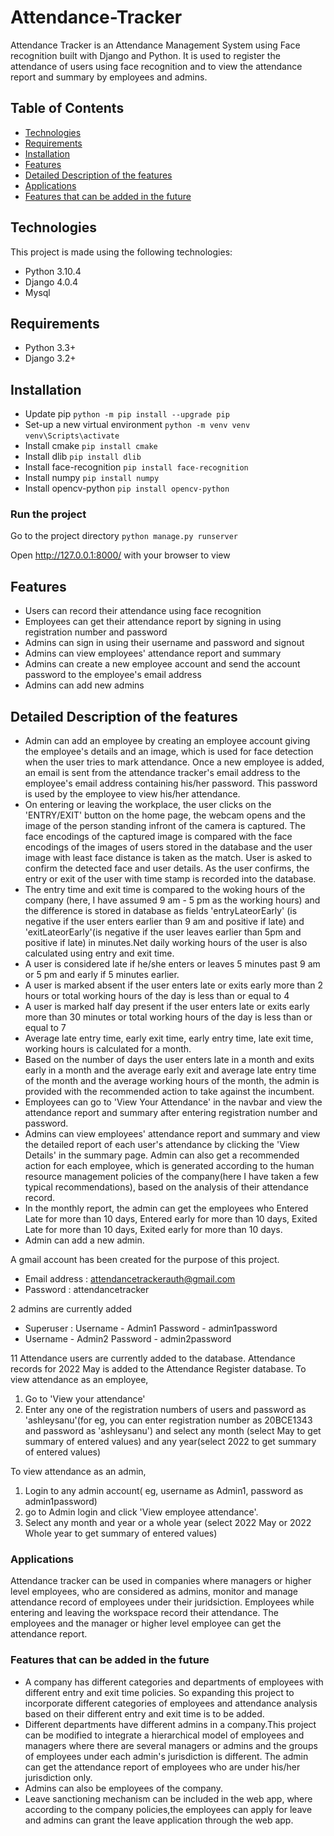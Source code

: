 # Attendance-Tracker
Attendance Tracker is an Attendance Management System using Face recognition built with Django and Python.
It is used to register the attendance of users using face recognition and to view the attendance report and summary by employees and admins.

## Table of Contents
- [Technologies](#technologies)
- [Requirements](#requirements)
- [Installation](#installation)
- [Features](#features)
- [Detailed Description of the features](#detailed-description-of-the-features)
- [Applications](#applications)
- [Features that can be added in the future](#features-that-can-be-added-in-the-future)

## Technologies
This project is made using the following technologies:
- Python 3.10.4
- Django 4.0.4
- Mysql

## Requirements
- Python 3.3+
- Django 3.2+

## Installation

- Update pip
`python -m pip install --upgrade pip`
- Set-up a new virtual environment
`python -m venv venv`
`venv\Scripts\activate`
- Install cmake
`pip install cmake`
- Install dlib 
`pip install dlib`
- Install face-recognition
`pip install face-recognition`
- Install numpy
`pip install numpy`
- Install opencv-python
`pip install opencv-python`

### Run the project
Go to the project directory
`python manage.py runserver`

Open http://127.0.0.1:8000/ with your browser to view

## Features
- Users can record their attendance using face recognition
- Employees can get their attendance report by signing in using registration number and password
- Admins can sign in using their username and password and signout
- Admins can view employees' attendance report and summary
- Admins can create a new employee account and send the account password to the employee's email address
- Admins can add new admins

## Detailed Description of the features
- Admin can add an employee by creating an employee account giving the employee's details and an image, which is used for face detection when the user tries to mark attendance. Once a new employee is added, an email is sent from the attendance tracker's email address to the employee's email address containing his/her password. This password is used by the employee to view his/her attendance. 
- On entering or leaving the workplace, the user clicks on the 'ENTRY/EXIT' button on the home page, the webcam opens and the image of the person standing infront of the camera is captured. The face encodings of the captured image is compared with the face encodings of the images of users stored in the database and the user image with least face distance is taken as the match. User is asked to confirm the detected face and user details. As the user confirms, the entry or exit of the user with time stamp is recorded into the database.
- The entry time and exit time is compared to the woking hours of the company (here, I have assumed 9 am - 5 pm as the working hours) and the difference is stored in database as fields 'entryLateorEarly' (is negative if the user enters earlier than 9 am and positive if late) and 'exitLateorEarly'(is negative if the user leaves earlier than 5pm and positive if late) in minutes.Net daily working hours of the user is also calculated using entry and exit time.
- A user is considered late if he/she enters or leaves 5 minutes past 9 am or 5 pm and early if 5 minutes earlier. 
- A user is marked absent if the user enters late or exits early more than 2 hours or total working hours of the day is less than or equal to 4
- A user is marked half day present if the user enters late or exits early more than 30 minutes or total working hours of the day is less than or equal to 7
- Average late entry time, early exit time, early entry time, late exit time, working hours is calculated for a month.
- Based on the number of days the user enters late in a month and exits early in a month and the average early exit and average late entry time of the month and the average working hours of the month, the admin is provided with the recommended action to take against the incumbent.
- Employees can go to 'View Your Attendance' in the navbar and view the attendance report and summary after entering registration number and password.
- Admins can view employees' attendance report and summary and view the detailed report of each user's attendance by clicking the 'View Details' in the summary page. Admin can also get a recommended action for each employee, which is generated according to the human resource management policies of the company(here I have taken a few typical recommendations), based on the analysis of their attendance record.
- In the monthly report, the admin can get the employees who Entered Late for more than 10 days, Entered early for more than 10 days, Exited Late for more than 10 days, Exited early for more than 10 days.
- Admin can add a new admin.


A gmail account has been created for the purpose of this project. 
- Email address : attendancetrackerauth@gmail.com
- Password : attendancetracker

2 admins are currently added
- Superuser : 
Username - Admin1
Password - admin1password
- Username - Admin2
Password - admin2password

11 Attendance users are currently added to the database.
Attendance records for 2022 May is added to the Attendance Register database.
To view attendance as an employee,
1. Go to 'View your attendance'
2. Enter any one of the registration numbers of users and password as 'ashleysanu'(for eg, you can enter registration number as 20BCE1343 and password as 'ashleysanu') and select any month (select May to get summary of entered values) and any year(select 2022 to get summary of entered values)

To view attendance as an admin,
1. Login to any admin account( eg, username as Admin1, password as admin1password)
2. go to Admin login and click 'View employee attendance'.
3. Select any month and year or a whole year (select 2022 May or 2022 Whole year to get summary of entered values)

### Applications
Attendance tracker can be used in companies where managers or higher level employees, who are considered as admins, monitor and manage attendance record of employees under their juridsiction. Employees while entering and leaving the workspace record their attendance. The employees and the manager or higher level employee can get the attendance report.


### Features that can be added in the future 
- A company has different categories and departments of employees with different entry and exit time policies. So expanding this project to incorporate different categories of employees and attendance analysis based on their different entry and exit time is to be added.
- Different departments have different admins in a company.This project can be modified to integrate a hierarchical model of employees and managers where there are several managers or admins and the groups of employees under each admin's jurisdiction is different. The admin can get the attendance report of employees who are under his/her jurisdiction only.
- Admins can also be employees of the company.
- Leave sanctioning mechanism can be included in the web app, where according to the company policies,the employees can apply for leave and admins can grant the leave application through the web app.
